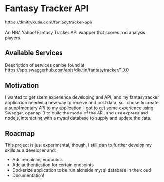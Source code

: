 # Fantasy Tracker API
https://dmitrykutin.com/fantasytracker-api/ <br/> <br/>
An NBA Yahoo! Fantasy Tracker API wrapper that scores and analysis players.
## Available Services
Description of services can be found at https://app.swaggerhub.com/apis/dkutin/fantasytracker/1.0.0
## Motivation
I wanted to get soem experience developing and API, and my fantasytracker application needed a new way to receive and post data, so I chose to create a supplimentary API to my application. I got to get some experience using Swagger, openapi 3 to build the model of the API, and use express and nodejs, interacting with a mysql database to supply and update the data.
## Roadmap
This project is just experimental, though, I still plan to further develop my skills as a developer and:
 - Add remaining endpoints
 - Add authentication for certain endpoints
 - Dockerize application to be run alonside mysql database in the cloud
 - Documentation!
